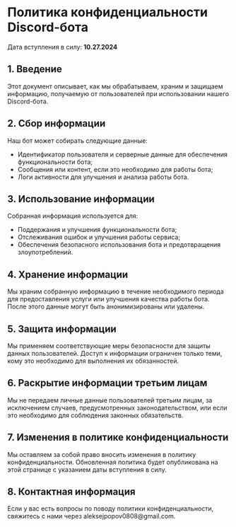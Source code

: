 <!DOCTYPE html>
<html lang="ru">
<head>
  <meta charset="UTF-8">
  <meta name="viewport" content="width=device-width, initial-scale=1.0">
</head>
<body>

  <h1>Политика конфиденциальности Discord-бота</h1>

  <p>Дата вступления в силу: <b>10.27.2024</b></p>

  <h2>1. Введение</h2>
  <p>Этот документ описывает, как мы обрабатываем, храним и защищаем информацию, получаемую от пользователей при использовании нашего Discord-бота.</p>

  <h2>2. Сбор информации</h2>
  <p>Наш бот может собирать следующие данные:</p>
  <ul>
    <li>Идентификатор пользователя и серверные данные для обеспечения функциональности бота;</li>
    <li>Сообщения или контент, если это необходимо для работы бота;</li>
    <li>Логи активности для улучшения и анализа работы бота.</li>
  </ul>

  <h2>3. Использование информации</h2>
  <p>Собранная информация используется для:</p>
  <ul>
    <li>Поддержания и улучшения функциональности бота;</li>
    <li>Отслеживания ошибок и улучшения работы сервиса;</li>
    <li>Обеспечения безопасного использования бота и предотвращения злоупотреблений.</li>
  </ul>

  <h2>4. Хранение информации</h2>
  <p>Мы храним собранную информацию в течение необходимого периода для предоставления услуги или улучшения качества работы бота. После этого данные могут быть анонимизированы или удалены.</p>

  <h2>5. Защита информации</h2>
  <p>Мы применяем соответствующие меры безопасности для защиты данных пользователей. Доступ к информации ограничен только теми, кому это необходимо для выполнения их обязанностей.</p>

  <h2>6. Раскрытие информации третьим лицам</h2>
  <p>Мы не передаем личные данные пользователей третьим лицам, за исключением случаев, предусмотренных законодательством, или если это необходимо для соблюдения законных обязательств.</p>

  <h2>7. Изменения в политике конфиденциальности</h2>
  <p>Мы оставляем за собой право вносить изменения в политику конфиденциальности. Обновленная политика будет опубликована на этой странице с указанием даты вступления в силу.</p>

  <h2>8. Контактная информация</h2>
  <p>Если у вас есть вопросы по поводу политики конфиденциальности, свяжитесь с нами через aleksejpopov0808@gmail.com.</p>

</body>
</html>
